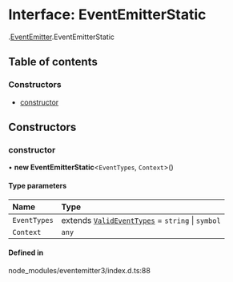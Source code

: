 # Interface: EventEmitterStatic

[<internal>](../wiki/%3Cinternal%3E).[EventEmitter](../wiki/%3Cinternal%3E.EventEmitter).EventEmitterStatic

## Table of contents

### Constructors

- [constructor](../wiki/%3Cinternal%3E.EventEmitter.EventEmitterStatic#constructor)

## Constructors

### constructor

• **new EventEmitterStatic**<`EventTypes`, `Context`\>()

#### Type parameters

| Name | Type |
| :------ | :------ |
| `EventTypes` | extends [`ValidEventTypes`](../wiki/%3Cinternal%3E.EventEmitter#valideventtypes) = `string` \| `symbol` |
| `Context` | `any` |

#### Defined in

node_modules/eventemitter3/index.d.ts:88
